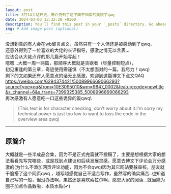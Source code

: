 ```yaml
---
layout: post
title: 3月14关站开更，简介扔到了这下面不挡索的美貌了qwq
date: 2024-03-03 13:32:20 +0300
description: You’ll find this post in your `_posts` directory. Go ahead and edit it and re-build the site to see your changes. # Add post description (optional)
img: # Add image post (optional)
---
```

没想到真的有人会在wb留言点文，虽然只有一个人但还是被感动到了qwq，\
还意外得到了一位喜欢的大佬的长评指导，感激之情无以言表...\
应该会从大佬点评的那几篇开始写起！\
嗯嗯...大概一周一两篇，那顺序大概就是贪欲者（尽量控制短点），\
初见重逢的第三章，奇迹使用需谨慎（不太想面对的一篇，我尽力！qwq）  
剩下的文如果还有人愿意点的话无比感激，欢迎到这篇博文下点文QAQ \
 https://weibo.com/6294374421/5008996669066293?sourceType=qq&from=10E3095010&wm=9847_0002&featurecode=newtitle&s_channel=6&s_trans=7399325385_5008996669066293  \
再次感激有人愿意吃一口这些诡异的饭qwq\
>(This text is for character checking, don't worry about it.I'm sorry my technical power is just too low to want to toss the code in the overview area qwq)  
-------------------------------------------------------------------------

## 原简介
大概就是一些半成品合集，因为不是正式完篇就不投稿了，主要是想根据大家的想法看看先写完哪些，或是找到点建议和后续发展灵感。愿意去博文下评论会万分感激的(为什么不添加网页评论功能，因为不会qwq)因为其它网站要躲审核，朋友就干脆搭了这个网页qwq  ，越写越感觉自己不适合写作，虽然写的确实痛苦..也知道自己写的一般，但没办法啊，果然还是喜欢索拉尔啊，感恩大家的阅读...就当能为圈子加点作品数啦，本质水贴(✔)   
